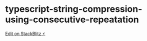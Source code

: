 # typescript-string-compression-using-consecutive-repeatation

[Edit on StackBlitz ⚡️](https://stackblitz.com/edit/typescript-string-compression-using-consecutive-repeatation)
